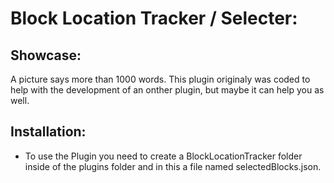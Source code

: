 
# Block Location Tracker / Selecter:
## Showcase:
A picture says more than 1000 words.
This plugin originaly was coded to help with the development of an onther plugin, but maybe it can help you as well.

## Installation:
- To use the Plugin you need to create a BlockLocationTracker folder inside of the plugins folder and in this a file named selectedBlocks.json.
